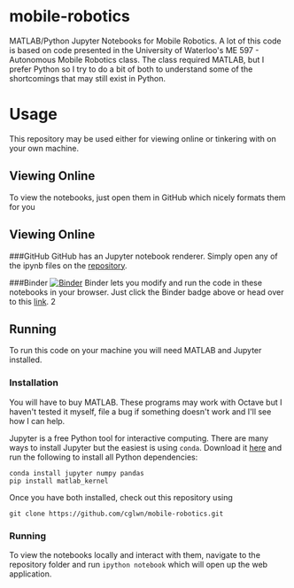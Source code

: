 # mobile-robotics
MATLAB/Python Jupyter Notebooks for Mobile Robotics.
A lot of this code is based on code presented in the University of Waterloo's ME 597 - Autonomous Mobile Robotics class.
The class required MATLAB, but I prefer Python so I try to do a bit of both to understand some of the shortcomings that may still exist in Python.

# Usage
This repository may be used either for viewing online or tinkering with on your own machine.

## Viewing Online
To view the notebooks, just open them in GitHub which nicely formats them for you

## Viewing Online

###GitHub
GitHub has an Jupyter notebook renderer.
Simply open any of the ipynb files on the [repository](https://github.com/cglwn/mobile-robotics-jupyter).


###Binder
[![Binder](http://mybinder.org/badge.svg)](http://mybinder.org/repo/cglwn/mobile-robotics-jupyter)
Binder lets you modify and run the code in these notebooks in your browser.
Just click the Binder badge above or head over to this [link](http://mybinder.org/repo/cglwn/mobile-robotics-jupyter).
2

## Running
To run this code on your machine you will need MATLAB and Jupyter installed.

### Installation
You will have to buy MATLAB.
These programs may work with Octave but I haven't tested it myself, file a bug if something doesn't work and I'll see how I can help.

Jupyter is a free Python tool for interactive computing.
There are many ways to install Jupyter but the easiest is using `conda`.
Download it [here](http://continuum.io/downloads#py34) and run the following to install all Python dependencies:

```
conda install jupyter numpy pandas
pip install matlab_kernel
```

Once you have both installed, check out this repository using

```
git clone https://github.com/cglwn/mobile-robotics.git
```

### Running
To view the notebooks locally and interact with them, navigate to the repository folder and run `ipython notebook` which will open up the web application.
